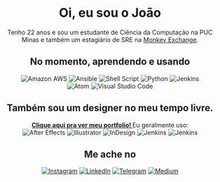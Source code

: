 <center>
<h1> Oi, eu sou o João </h1>
  Tenho 22 anos e sou um estudante de Ciência da Computação na PUC Minas e também um estagiário de SRE na <a href="https://monkey.exchange">Monkey Exchange</a>.
<br>
<h2>No momento, aprendendo e usando</h2>
<p>
 <a target="_blank"><img alt="Amazon AWS" src="https://img.shields.io/badge/Amazon_AWS-FF9900?style=for-the-badge&logo=amazonaws&logoColor=white"/></a>
 <a target="_blank"><img alt="Ansible" src="https://img.shields.io/badge/Ansible-000000?style=for-the-badge&logo=ansible&logoColor=white"/></a>
 <a target="_blank"><img alt="Shell Script" src="https://img.shields.io/badge/Shell_Script-121011?style=for-the-badge&logo=gnu-bash&logoColor=white"/></a>
 <a target="_blank"><img alt="Python" src="https://img.shields.io/badge/Python-3776AB?style=for-the-badge&logo=python&logoColor=white"/></a>
 <a target="_blank"><img alt="Jenkins" src="https://img.shields.io/badge/Jenkins-D24939?style=for-the-badge&logo=Jenkins&logoColor=white"/></a>
<br>
 <a target="_blank"><img alt="Atom" src="https://img.shields.io/badge/Atom-66595C?style=for-the-badge&logo=Atom&logoColor=white"/></a>
 <a target="_blank"><img alt="Visual Studio Code" src="https://img.shields.io/badge/Visual_Studio_Code-0078D4?style=for-the-badge&logo=visual%20studio%20code&logoColor=white"/></a>

  <h2>Também sou um designer no meu tempo livre. </h2>
 <p>
 <a href="https://www.behance.net/jpocruz"><strong>Clique aqui pra ver meu portfolio! </strong></a> Eu geralmente uso:
   <br>
 <a target="_blank"><img alt="After Effects" src="https://img.shields.io/badge/Adobe%20after%20affects-CF96FD?style=for-the-badge&logo=Adobe%20after%20effects&logoColor=black"/></a>
 <a target="_blank"><img alt="Illustrator" src="https://img.shields.io/badge/Adobe%20Illustrator-FF9A00?style=for-the-badge&logo=adobe%20illustrator&logoColor=white"/></a>
 <a target="_blank"><img alt="InDesign" src="https://img.shields.io/badge/Adobe%20InDesign-FF3366?style=for-the-badge&logo=Adobe%20InDesign&logoColor=white"/></a>
 <a target="_blank"><img alt="Jenkins" src="https://img.shields.io/badge/Adobe%20Photoshop-31A8FF?style=for-the-badge&logo=Adobe%20Photoshop&logoColor=white"/></a>
 <a target="_blank"><img alt="Jenkins" src="https://img.shields.io/badge/Figma-F24E1E?style=for-the-badge&logo=figma&logoColor=white"/></a>
</p>

<h2>Me ache no</h2>
<p>
 <a href="http://instagram.com/jpoc10" target="_blank"><img alt="Instagram" src="https://img.shields.io/badge/Instagram-E4405F?style=for-the-badge&logo=instagram&logoColor=white" /></a>
 <a href="https://www.linkedin.com/in/jpocruz/" target="_blank"><img alt="LinkedIn" src="https://img.shields.io/badge/LinkedIn-0077B5?style=for-the-badge&logo=linkedin&logoColor=white" /></a>
 <a href="https://telegram.me/jpocruz/" target="_blank"><img alt="Telegram" src="https://img.shields.io/badge/Telegram-2CA5E0?style=for-the-badge&logo=telegram&logoColor=white" /></a>
 <a href="https://medium.com/@jpoCruz" target="_blank"><img alt="Medium" src="https://img.shields.io/badge/Medium-12100E?style=for-the-badge&logo=medium&logoColor=white" /></a>
</p>
